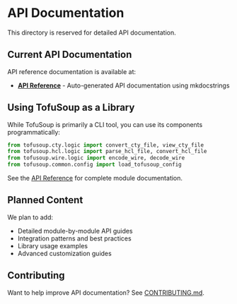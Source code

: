 # API Documentation

This directory is reserved for detailed API documentation.

## Current API Documentation

API reference documentation is available at:

- **[API Reference](../reference/api/index.md)** - Auto-generated API documentation using mkdocstrings

## Using TofuSoup as a Library

While TofuSoup is primarily a CLI tool, you can use its components programmatically:

```python
from tofusoup.cty.logic import convert_cty_file, view_cty_file
from tofusoup.hcl.logic import parse_hcl_file, convert_hcl_file
from tofusoup.wire.logic import encode_wire, decode_wire
from tofusoup.common.config import load_tofusoup_config
```

See the [API Reference](../reference/api/index.md) for complete module documentation.

## Planned Content

We plan to add:
- Detailed module-by-module API guides
- Integration patterns and best practices
- Library usage examples
- Advanced customization guides

## Contributing

Want to help improve API documentation? See [CONTRIBUTING.md](../../CONTRIBUTING.md).
